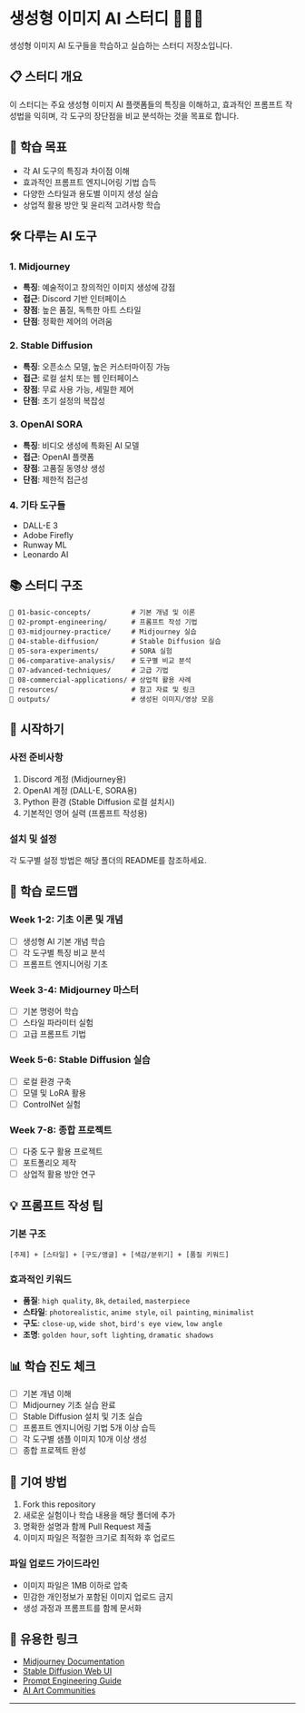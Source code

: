 # 생성형 이미지 AI 스터디 📸✨🎨

생성형 이미지 AI 도구들을 학습하고 실습하는 스터디 저장소입니다.

## 📋 스터디 개요

이 스터디는 주요 생성형 이미지 AI 플랫폼들의 특징을 이해하고, 효과적인 프롬프트 작성법을 익히며, 각 도구의 장단점을 비교 분석하는 것을 목표로 합니다.

## 🎯 학습 목표

- 각 AI 도구의 특징과 차이점 이해
- 효과적인 프롬프트 엔지니어링 기법 습득
- 다양한 스타일과 용도별 이미지 생성 실습
- 상업적 활용 방안 및 윤리적 고려사항 학습

## 🛠️ 다루는 AI 도구

### 1. Midjourney
- **특징**: 예술적이고 창의적인 이미지 생성에 강점
- **접근**: Discord 기반 인터페이스
- **장점**: 높은 품질, 독특한 아트 스타일
- **단점**: 정확한 제어의 어려움

### 2. Stable Diffusion
- **특징**: 오픈소스 모델, 높은 커스터마이징 가능
- **접근**: 로컬 설치 또는 웹 인터페이스
- **장점**: 무료 사용 가능, 세밀한 제어
- **단점**: 초기 설정의 복잡성

### 3. OpenAI SORA
- **특징**: 비디오 생성에 특화된 AI 모델
- **접근**: OpenAI 플랫폼
- **장점**: 고품질 동영상 생성
- **단점**: 제한적 접근성

### 4. 기타 도구들
- DALL-E 3
- Adobe Firefly
- Runway ML
- Leonardo AI

## 📚 스터디 구조

```
📁 01-basic-concepts/          # 기본 개념 및 이론
📁 02-prompt-engineering/      # 프롬프트 작성 기법
📁 03-midjourney-practice/     # Midjourney 실습
📁 04-stable-diffusion/        # Stable Diffusion 실습
📁 05-sora-experiments/        # SORA 실험
📁 06-comparative-analysis/    # 도구별 비교 분석
📁 07-advanced-techniques/     # 고급 기법
📁 08-commercial-applications/ # 상업적 활용 사례
📁 resources/                  # 참고 자료 및 링크
📁 outputs/                    # 생성된 이미지/영상 모음
```

## 🚀 시작하기

### 사전 준비사항
1. Discord 계정 (Midjourney용)
2. OpenAI 계정 (DALL-E, SORA용)
3. Python 환경 (Stable Diffusion 로컬 설치시)
4. 기본적인 영어 실력 (프롬프트 작성용)

### 설치 및 설정
각 도구별 설정 방법은 해당 폴더의 README를 참조하세요.

## 📖 학습 로드맵

### Week 1-2: 기초 이론 및 개념
- [ ] 생성형 AI 기본 개념 학습
- [ ] 각 도구별 특징 비교 분석
- [ ] 프롬프트 엔지니어링 기초

### Week 3-4: Midjourney 마스터
- [ ] 기본 명령어 학습
- [ ] 스타일 파라미터 실험
- [ ] 고급 프롬프트 기법

### Week 5-6: Stable Diffusion 실습
- [ ] 로컬 환경 구축
- [ ] 모델 및 LoRA 활용
- [ ] ControlNet 실험

### Week 7-8: 종합 프로젝트
- [ ] 다중 도구 활용 프로젝트
- [ ] 포트폴리오 제작
- [ ] 상업적 활용 방안 연구

## 💡 프롬프트 작성 팁

### 기본 구조
```
[주제] + [스타일] + [구도/앵글] + [색감/분위기] + [품질 키워드]
```

### 효과적인 키워드
- **품질**: `high quality`, `8k`, `detailed`, `masterpiece`
- **스타일**: `photorealistic`, `anime style`, `oil painting`, `minimalist`
- **구도**: `close-up`, `wide shot`, `bird's eye view`, `low angle`
- **조명**: `golden hour`, `soft lighting`, `dramatic shadows`

## 📊 학습 진도 체크

- [ ] 기본 개념 이해
- [ ] Midjourney 기초 실습 완료
- [ ] Stable Diffusion 설치 및 기초 실습
- [ ] 프롬프트 엔지니어링 기법 5개 이상 습득
- [ ] 각 도구별 샘플 이미지 10개 이상 생성
- [ ] 종합 프로젝트 완성

## 🤝 기여 방법
1. Fork this repository
2. 새로운 실험이나 학습 내용을 해당 폴더에 추가
3. 명확한 설명과 함께 Pull Request 제출
4. 이미지 파일은 적절한 크기로 최적화 후 업로드

### 파일 업로드 가이드라인
- 이미지 파일은 1MB 이하로 압축
- 민감한 개인정보가 포함된 이미지 업로드 금지
- 생성 과정과 프롬프트를 함께 문서화

## 🔗 유용한 링크

- [Midjourney Documentation](https://docs.midjourney.com/)
- [Stable Diffusion Web UI](https://github.com/AUTOMATIC1111/stable-diffusion-webui)
- [Prompt Engineering Guide](https://www.promptingguide.ai/)
- [AI Art Communities](https://www.reddit.com/r/StableDiffusion/)

---
